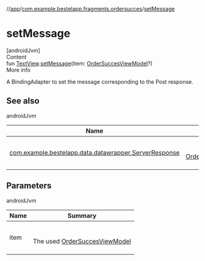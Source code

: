 //[app](../index.md)/[com.example.bestelapp.fragments.ordersucces](index.md)/[setMessage](set-message.md)



# setMessage  
[androidJvm]  
Content  
fun [TextView](https://developer.android.com/reference/kotlin/android/widget/TextView.html).[setMessage](set-message.md)(item: [OrderSuccesViewModel](-order-succes-view-model/index.md)?)  
More info  


A BindingAdapter to set the message corresponding to the Post response.



## See also  
  
androidJvm  
  
|  Name|  Summary| 
|---|---|
| <a name="com.example.bestelapp.fragments.ordersucces//setMessage/android.widget.TextView#com.example.bestelapp.fragments.ordersucces.OrderSuccesViewModel?/PointingToDeclaration/"></a>[com.example.bestelapp.data.datawrapper.ServerResponse](../com.example.bestelapp.data.datawrapper/-server-response/index.md)| <a name="com.example.bestelapp.fragments.ordersucces//setMessage/android.widget.TextView#com.example.bestelapp.fragments.ordersucces.OrderSuccesViewModel?/PointingToDeclaration/"></a><br><br>[OrderSuccesFragment](-order-succes-fragment/index.md)<br><br>
  


## Parameters  
  
androidJvm  
  
|  Name|  Summary| 
|---|---|
| <a name="com.example.bestelapp.fragments.ordersucces//setMessage/android.widget.TextView#com.example.bestelapp.fragments.ordersucces.OrderSuccesViewModel?/PointingToDeclaration/"></a>item| <a name="com.example.bestelapp.fragments.ordersucces//setMessage/android.widget.TextView#com.example.bestelapp.fragments.ordersucces.OrderSuccesViewModel?/PointingToDeclaration/"></a><br><br>The used [OrderSuccesViewModel](-order-succes-view-model/index.md)<br><br>
  
  



